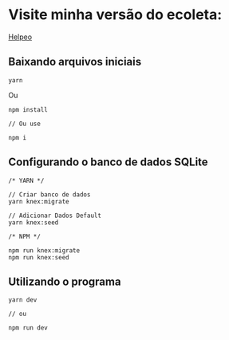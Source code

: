 # Visite minha versão do ecoleta:
[Helpeo](https://github.com/joaoazevedoJS/Helpeo "Helpeo foi baseado no Ecoleta da rocketseat ...")

## Baixando arquivos iniciais

``` JS
yarn
```
Ou
``` JS
npm install

// Ou use

npm i
```

## Configurando o banco de dados SQLite

``` JS
/* YARN */

// Criar banco de dados
yarn knex:migrate

// Adicionar Dados Default
yarn knex:seed

/* NPM */

npm run knex:migrate
npm run knex:seed
```

## Utilizando o programa

``` JS
yarn dev

// ou

npm run dev
```
